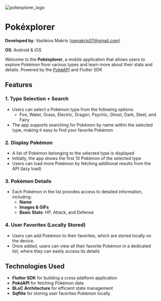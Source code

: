 ![pokexplorer_logo](https://github.com/user-attachments/assets/79396a8f-e445-470d-bd64-8ee4be886ac2)

# Pokéxplorer

**Developed by**: Vasileios Makris (vamakris07@gmail.com)

**OS**: Android & iOS

Welcome to the **Pokéxplorer**, a mobile application that allows users to explore Pokémon from various types and learn more about their stats and details. Powered by the [PokéAPI](https://pokeapi.co/) and Flutter SDK

## Features

### 1. **Type Selection + Search**
- Users can select a Pokémon type from the following options:
  - Fire, Water, Grass, Electric, Dragon, Psychic, Ghost, Dark, Steel, and Fairy
- The app supports searching for Pokémon by name within the selected type, making it easy to find your favorite Pokémon

### 2. **Display Pokémon**
- A list of Pokémon belonging to the selected type is displayed
- Initially, the app shows the first 10 Pokémon of the selected type
- Users can load more Pokémon by fetching additional results from the API (lazy load) 

### 3. **Pokémon Details**
- Each Pokémon in the list provides access to detailed information, including:
  - **Name**
  - **Images & GIFs**
  - **Basic Stats**: HP, Attack, and Defense

### 4. **User Favorites (Locally Stored)**
- Users can add Pokémon to their favorites, which are stored locally on the device.
- Once added, users can view all their favorite Pokémon in a dedicated list, where they can easily access its details

## Technologies Used
- **Flutter SDK** for building a cross-platform application
- **PokéAPI** for fetching Pokémon data
- **BLoC Architecture** for efficient state management
- **Sqflite** for storing user favorites Pokémon locally
